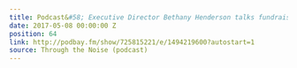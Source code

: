 ```yaml
---
title: Podcast&#58; Executive Director Bethany Henderson talks fundraising and partnerships
date: 2017-05-08 00:00:00 Z
position: 64
link: http://podbay.fm/show/725815221/e/1494219600?autostart=1
source: Through the Noise (podcast)
---
```



